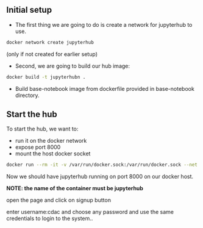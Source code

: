 
## Initial setup

- The first thing we are going to do is create a network for jupyterhub to use.


```bash
docker network create jupyterhub
```
(only if not created for earlier setup)

- Second, we are going to build our hub image:


```bash
docker build -t jupyterhubn .
```

- Build base-notebook image from dockerfile provided in base-notebook directory.

## Start the hub

To start the hub, we want to:

- run it on the docker network
- expose port 8000
- mount the host docker socket

```bash
docker run --rm -it -v /var/run/docker.sock:/var/run/docker.sock --net jupyterhub --name jupyterhub -p8000:8000 jupyterhubn
```

Now we should have jupyterhub running on port 8000 on our docker host.

**NOTE: the name of the container must be jupyterhub**



open the page and click on signup button

enter username:cdac and choose any password and use the same credentials to login to the system..




